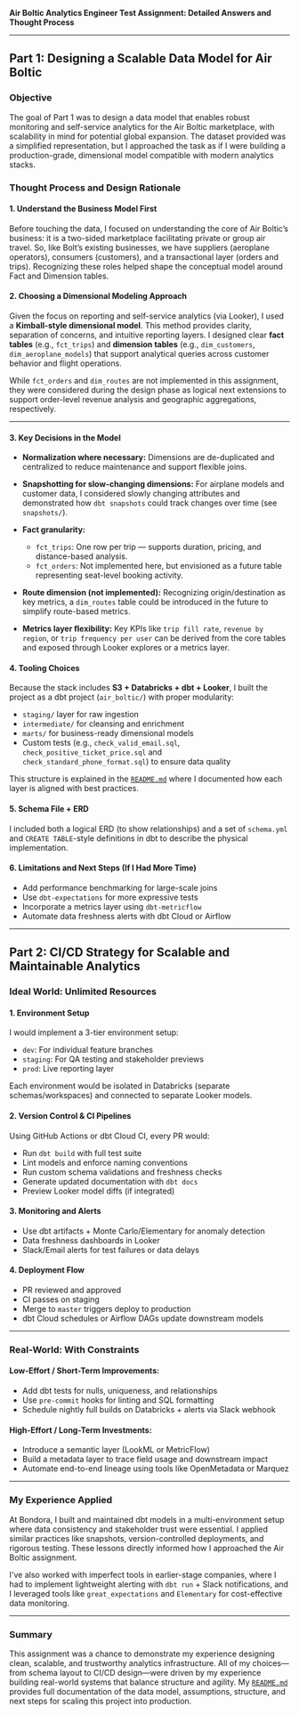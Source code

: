 **Air Boltic Analytics Engineer Test Assignment: Detailed Answers and Thought Process**

---

## Part 1: Designing a Scalable Data Model for Air Boltic

### Objective

The goal of Part 1 was to design a data model that enables robust monitoring and self-service analytics for the Air Boltic marketplace, with scalability in mind for potential global expansion. The dataset provided was a simplified representation, but I approached the task as if I were building a production-grade, dimensional model compatible with modern analytics stacks.

### Thought Process and Design Rationale

#### 1. **Understand the Business Model First**

Before touching the data, I focused on understanding the core of Air Boltic’s business: it is a two-sided marketplace facilitating private or group air travel. So, like Bolt’s existing businesses, we have suppliers (aeroplane operators), consumers (customers), and a transactional layer (orders and trips). Recognizing these roles helped shape the conceptual model around Fact and Dimension tables.

#### 2. **Choosing a Dimensional Modeling Approach**

Given the focus on reporting and self-service analytics (via Looker), I used a **Kimball-style dimensional model**. This method provides clarity, separation of concerns, and intuitive reporting layers. I designed clear **fact tables** (e.g., `fct_trips`) and **dimension tables** (e.g., `dim_customers`, `dim_aeroplane_models`) that support analytical queries across customer behavior and flight operations.

While `fct_orders` and `dim_routes` are not implemented in this assignment, they were considered during the design phase as logical next extensions to support order-level revenue analysis and geographic aggregations, respectively.

---

#### 3. **Key Decisions in the Model**

* **Normalization where necessary:** Dimensions are de-duplicated and centralized to reduce maintenance and support flexible joins.
* **Snapshotting for slow-changing dimensions:** For airplane models and customer data, I considered slowly changing attributes and demonstrated how `dbt snapshots` could track changes over time (see `snapshots/`).
* **Fact granularity:**

  * `fct_trips`: One row per trip — supports duration, pricing, and distance-based analysis.
  * `fct_orders`: Not implemented here, but envisioned as a future table representing seat-level booking activity.
* **Route dimension (not implemented):** Recognizing origin/destination as key metrics, a `dim_routes` table could be introduced in the future to simplify route-based metrics.
* **Metrics layer flexibility:** Key KPIs like `trip fill rate`, `revenue by region`, or `trip frequency per user` can be derived from the core tables and exposed through Looker explores or a metrics layer.


#### 4. **Tooling Choices**

Because the stack includes **S3 + Databricks + dbt + Looker**, I built the project as a dbt project (`air_boltic/`) with proper modularity:

* `staging/` layer for raw ingestion
* `intermediate/` for cleansing and enrichment
* `marts/` for business-ready dimensional models
* Custom tests (e.g., `check_valid_email.sql`, `check_positive_ticket_price.sql` and `check_standard_phone_format.sql`) to ensure data quality

This structure is explained in the [`README.md`](https://github.com/prakharsdev/Air-Boltic-Analytics-Engineering/blob/master/README.md) where I documented how each layer is aligned with best practices.

#### 5. **Schema File + ERD**

I included both a logical ERD (to show relationships) and a set of `schema.yml` and `CREATE TABLE`-style definitions in dbt to describe the physical implementation.

#### 6. **Limitations and Next Steps (If I Had More Time)**

* Add performance benchmarking for large-scale joins
* Use `dbt-expectations` for more expressive tests
* Incorporate a metrics layer using `dbt-metricflow`
* Automate data freshness alerts with dbt Cloud or Airflow

---

## Part 2: CI/CD Strategy for Scalable and Maintainable Analytics

### Ideal World: Unlimited Resources

#### 1. **Environment Setup**

I would implement a 3-tier environment setup:

* `dev`: For individual feature branches
* `staging`: For QA testing and stakeholder previews
* `prod`: Live reporting layer

Each environment would be isolated in Databricks (separate schemas/workspaces) and connected to separate Looker models.

#### 2. **Version Control & CI Pipelines**

Using GitHub Actions or dbt Cloud CI, every PR would:

* Run `dbt build` with full test suite
* Lint models and enforce naming conventions
* Run custom schema validations and freshness checks
* Generate updated documentation with `dbt docs`
* Preview Looker model diffs (if integrated)

#### 3. **Monitoring and Alerts**

* Use dbt artifacts + Monte Carlo/Elementary for anomaly detection
* Data freshness dashboards in Looker
* Slack/Email alerts for test failures or data delays

#### 4. **Deployment Flow**

* PR reviewed and approved
* CI passes on staging
* Merge to `master` triggers deploy to production
* dbt Cloud schedules or Airflow DAGs update downstream models

---

### Real-World: With Constraints

#### Low-Effort / Short-Term Improvements:

* Add dbt tests for nulls, uniqueness, and relationships
* Use `pre-commit` hooks for linting and SQL formatting
* Schedule nightly full builds on Databricks + alerts via Slack webhook

#### High-Effort / Long-Term Investments:

* Introduce a semantic layer (LookML or MetricFlow)
* Build a metadata layer to trace field usage and downstream impact
* Automate end-to-end lineage using tools like OpenMetadata or Marquez

---

### My Experience Applied

At Bondora, I built and maintained dbt models in a multi-environment setup where data consistency and stakeholder trust were essential. I applied similar practices like snapshots, version-controlled deployments, and rigorous testing. These lessons directly informed how I approached the Air Boltic assignment.

I've also worked with imperfect tools in earlier-stage companies, where I had to implement lightweight alerting with `dbt run` + Slack notifications, and I leveraged tools like `great_expectations` and `Elementary` for cost-effective data monitoring.

---

### Summary

This assignment was a chance to demonstrate my experience designing clean, scalable, and trustworthy analytics infrastructure. All of my choices—from schema layout to CI/CD design—were driven by my experience building real-world systems that balance structure and agility. My [`README.md`](https://github.com/prakharsdev/Air-Boltic-Analytics-Engineering/blob/master/README.md) provides full documentation of the data model, assumptions, structure, and next steps for scaling this project into production.

